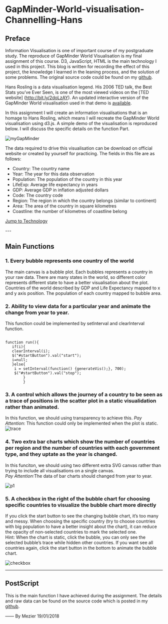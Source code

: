 # GapMinder-World-visualisation-Channelling-Hans
## Preface 

Information Visualisation is one of important course of my postgraduate study. The reproduce of GapMinder World Visualisation is my final assignment of this course. D3, JavaScript, HTML is the main technology I used in this project. This blog is written for recording the effect of this project, the knowledge I learned in the leaning process, and the solution of some problems. The original source code could be found on my [github](https://github.com/Mezier/GapMinder-World-visualisation-Channelling-Hans).

Hans Rosling is a data visualisation legend. His 2006 TED talk, the Best Stats you’ve Ever Seen, is one of the most viewed videos on the [TED website]  (http://bit.ly/2doLzAY). An updated interactive version of the GapMinder World 
visualisation used in that demo is [available](www.gapminder.org/tools). 


In this assignment I will create an information visualisations that is an homage to Hans Rosling, which means I will recreate the GapMinder World visualisation using d3.js. A simple demo of the visualisation is reproduced below. I will discuss the specific details on the function Part.

![myGapMinder](http://i64.tinypic.com/sqi7ex.jpg)

The data required to drive this visualisation can be download on official website or created by yourself for practicing. The fields in this file are as follows:

* Country: The country name
* Year: The year for this data observation
* Population: The population of the country in this year
* LifeExp: Average life expectancy in years
* GDP: Average GDP in inflation adjusted dollars
* Code: The country code
* Region: The region in which the country belongs (similar to continent)
* Area: The area of the country in square kilometres
* Coastline: the number of kilometres of coastline belong 

[Jump to Technology ](#build) 



<p id = "build"></p>
---

## Main Functions 


### 1. Every bubble represents one country of the world

The main canvas is a bubble plot. Each bubbles represents a country in your raw data. There are many states in the world, so different color represents different state to have a better visualisation about the plot. Countries of the world described by GDP and Life Expectancy mapped to x and y axis position. The population of each country mapped to bubble area. 


### 2. Ability to view data for a particular year and animate the change from year to year.

This function could be implemented by setInterval and clearInterval function.

<pre><code>
function run(){
   if(i){
   clearInterval(i);
   $("#startButton").val("start");
   i=null;
   }else{				
    i = setInterval(function() {generateVis();}, 700);
    $("#startButton").val("stop");
        }
		}
</pre></code>

### 3. A control which allows the journey of a country to be seen as a trace of positions in the scatter plot in a static visualidation rather than animated.

In this function, we should using transparency to achieve this.
_Pay Attention_: This function could only be implemented when the plot is static.
![trace](http://i66.tinypic.com/11kyt6o.jpg)

### 4. Two extra bar charts which show the number of countries per region and the number of countries with each government type, and they uptate as the year is changed.
In this funciton, we should using two different extra SVG canvas rather than trying to include all visualisations on a single canvas.</br>
_Pay Attention_:The data of bar charts should changed from year to year.

![p1](http://i67.tinypic.com/wlccxz.jpg)

### 5. A checkbox in the right of the bubble chart for choosing specific countries to visualize the bubble chart more directly

If you click the start button to see the changing bubble chart, it’s too many and messy. When choosing the specific country (try to choose countries with big population to have a better insight about the chart), it can reduce the opacity of non-selected countries to mark the selected one. </br>
Hint: When the chart is static, click the bubble, you can only see the selected bubble’s trace while hidden other countries. If you want see all countries again, click the start button in the bottom to animate the bubble chart. 

![checkbox](http://i67.tinypic.com/4ik20m.jpg)

---


## PostScript

This is the main function I have achieved during the assignment. The details and raw data can be found on the source code which is posted in my [github](https://github.com/Mezier/GapMinder-World-visualisation-Channelling-Hans). 


—— By Mezier 19/01/2018


